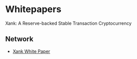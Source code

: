 # Whitepapers

Xank: A Reserve-backed Stable Transaction Cryptocurrency

## Network

- [Xank White Paper](xank-white-paper_en.md)

